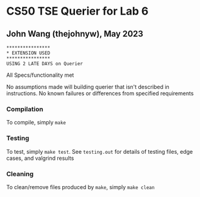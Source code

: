 # CS50 TSE Querier for Lab 6
## John Wang (thejohnyw), May 2023


```
****************
* EXTENSION USED
****************
USING 2 LATE DAYS on Querier
```

All Specs/functionality met

No assumptions made will building querier that isn't described in instructions. No known failures or differences from specified requirements

### Compilation

To compile, simply `make`

### Testing
To test, simply `make test`.
See `testing.out` for details of testing files, edge cases, and valgrind results

### Cleaning

To clean/remove files produced by `make`, simply `make clean`